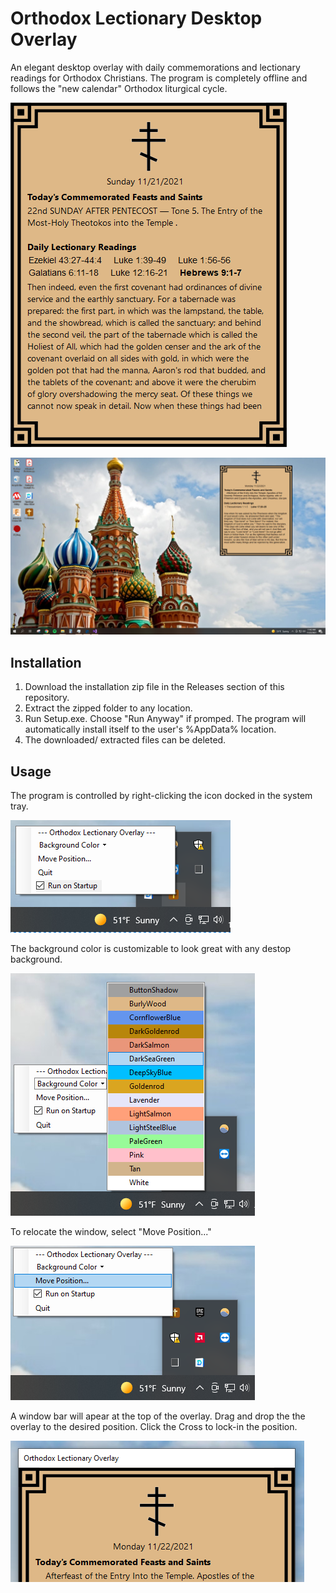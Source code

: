 # Orthodox Lectionary Desktop Overlay
An elegant desktop overlay with daily commemorations and lectionary readings for Orthodox Christians.
The program is completely offline and follows the "new calendar" Orthodox liturgical cycle.

![](Pictures/mainform.png)

![](Pictures/desktop.PNG)

## Installation
1. Download the installation zip file in the Releases section of this repository.
2. Extract the zipped folder to any location.
3. Run Setup.exe. Choose "Run Anyway" if promped. The program will automatically install itself to the user's %AppData% location.
4. The downloaded/ extracted files can be deleted.

## Usage
The program is controlled by right-clicking the icon docked in the system tray.

![](Pictures/menu.PNG)

The background color is customizable to look great with any destop background.

![](Pictures/colors.PNG)

To relocate the window, select "Move Position..." 

![](Pictures/moveposition.PNG)

A window bar will apear at the top of the overlay. Drag and drop the the overlay to the desired position. Click the Cross to lock-in the position.

![](Pictures/titlebar.PNG)
